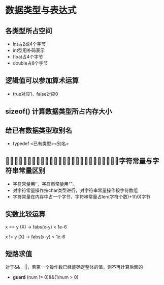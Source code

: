# 数据类型与表达式
## 各类型所占空间
* int占2或4个字节
* int型用补码表示
* float占4个字节
* double占8个字节

## 逻辑值可以参加算术运算
* true对应1，false对应0

## sizeof() 计算数据类型所占内存大小

## 给已有数据类型取别名
* typedef <已有类型><别名>

## 􏰈􏰪􏰑􏰺􏰏􏰈􏰪􏰙􏰑􏰺􏰫􏰡􏰜􏰈􏰪􏰑􏰺􏰏􏰈􏰪􏰙􏰑􏰺􏰫􏰡􏰜字符常量与字符串常量区别
* 字符常量用‘’，字符串常量用“”。
* 对字符常量操作按char类型进行，对字符串常量操作按字符数组
* 字符常量在内存中占一个字节，字符串常量占len(字符个数)+1(\0)字节

## 实数比较运算
x == y   (X)
-> fabs(x-y) < 1e-6

x != y    (X)
-> fabs(x-y) > 1e-6

## 短路求值
对于&&，||，若第一个操作数已经能确定整体的值，则不再计算后面的
* **guard** (num != 0)&&(1/num > 0)

